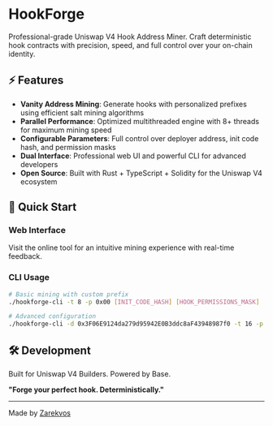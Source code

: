 # HookForge

Professional-grade Uniswap V4 Hook Address Miner. Craft deterministic hook contracts with precision, speed, and full control over your on-chain identity.

## ⚡ Features

- **Vanity Address Mining**: Generate hooks with personalized prefixes using efficient salt mining algorithms
- **Parallel Performance**: Optimized multithreaded engine with 8+ threads for maximum mining speed
- **Configurable Parameters**: Full control over deployer address, init code hash, and permission masks
- **Dual Interface**: Professional web UI and powerful CLI for advanced developers
- **Open Source**: Built with Rust + TypeScript + Solidity for the Uniswap V4 ecosystem

## 🚀 Quick Start

### Web Interface
Visit the online tool for an intuitive mining experience with real-time feedback.

### CLI Usage
```bash
# Basic mining with custom prefix
./hookforge-cli -t 8 -p 0x00 [INIT_CODE_HASH] [HOOK_PERMISSIONS_MASK]

# Advanced configuration
./hookforge-cli -d 0x3F06E9124da279d95942E0B3ddc8aF43948987f0 -t 16 -p cafe -c [INIT_CODE_HASH] [PERMISSIONS]
```

## 🛠 Development

Built for Uniswap V4 Builders. Powered by Base.

**"Forge your perfect hook. Deterministically."**

---

Made by [Zarekvos](https://github.com/zarekvos)